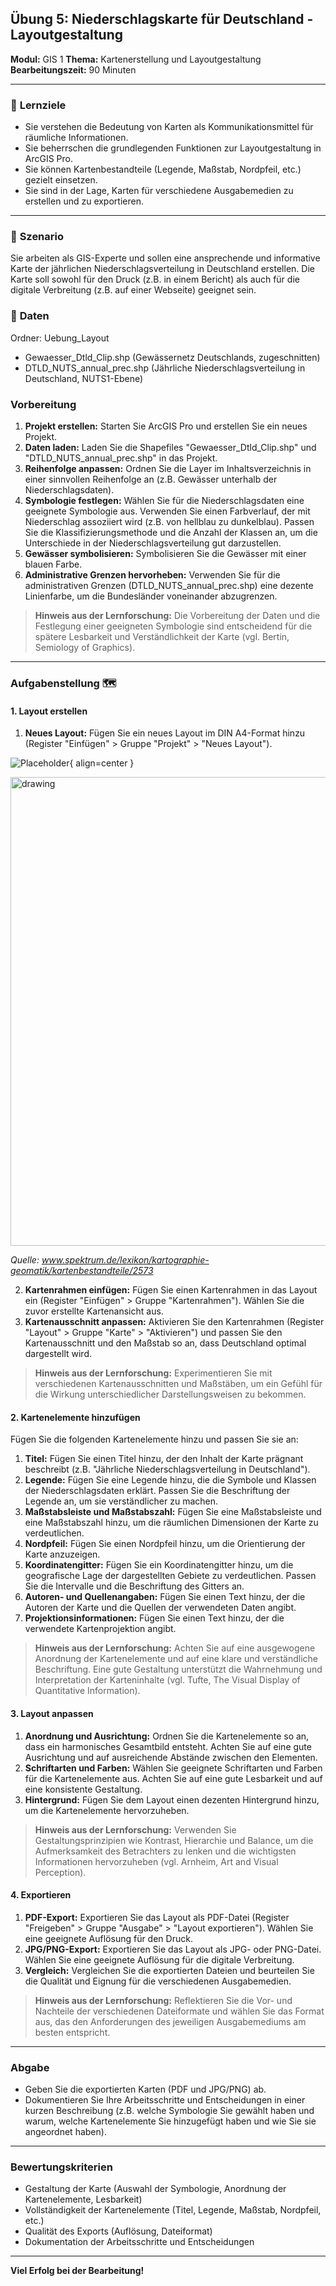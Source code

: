 ## Übung 5: Niederschlagskarte für Deutschland - Layoutgestaltung

**Modul:** GIS 1
**Thema:** Kartenerstellung und Layoutgestaltung
**Bearbeitungszeit:** 90 Minuten

---

### 🎯 **Lernziele**

- Sie verstehen die Bedeutung von Karten als Kommunikationsmittel für räumliche Informationen.
- Sie beherrschen die grundlegenden Funktionen zur Layoutgestaltung in ArcGIS Pro.
- Sie können Kartenbestandteile (Legende, Maßstab, Nordpfeil, etc.) gezielt einsetzen.
- Sie sind in der Lage, Karten für verschiedene Ausgabemedien zu erstellen und zu exportieren.

---

### 🫵 **Szenario**

Sie arbeiten als GIS-Experte und sollen eine ansprechende und informative Karte der jährlichen Niederschlagsverteilung in Deutschland erstellen. Die Karte soll sowohl für den Druck (z.B. in einem Bericht) als auch für die digitale Verbreitung (z.B. auf einer Webseite) geeignet sein.

### 💾 **Daten**

Ordner: Uebung\_Layout

* Gewaesser\_Dtld\_Clip.shp (Gewässernetz Deutschlands, zugeschnitten)
* DTLD\_NUTS\_annual\_prec.shp (Jährliche Niederschlagsverteilung in Deutschland, NUTS1-Ebene)


### **Vorbereitung**

1. **Projekt erstellen:** Starten Sie ArcGIS Pro und erstellen Sie ein neues Projekt.
2. **Daten laden:** Laden Sie die Shapefiles "Gewaesser\_Dtld\_Clip.shp" und "DTLD\_NUTS\_annual\_prec.shp" in das Projekt.
3. **Reihenfolge anpassen:** Ordnen Sie die Layer im Inhaltsverzeichnis in einer sinnvollen Reihenfolge an (z.B. Gewässer unterhalb der Niederschlagsdaten).
4. **Symbologie festlegen:** Wählen Sie für die Niederschlagsdaten eine geeignete Symbologie aus. Verwenden Sie einen Farbverlauf, der mit Niederschlag assoziiert wird (z.B. von hellblau zu dunkelblau). Passen Sie die Klassifizierungsmethode und die Anzahl der Klassen an, um die Unterschiede in der Niederschlagsverteilung gut darzustellen.
5. **Gewässer symbolisieren:** Symbolisieren Sie die Gewässer mit einer blauen Farbe.
6. **Administrative Grenzen hervorheben:** Verwenden Sie für die administrativen Grenzen (DTLD\_NUTS\_annual\_prec.shp) eine dezente Linienfarbe, um die Bundesländer voneinander abzugrenzen.

> **Hinweis aus der Lernforschung:** Die Vorbereitung der Daten und die Festlegung einer geeigneten Symbologie sind entscheidend für die spätere Lesbarkeit und Verständlichkeit der Karte (vgl. Bertin, Semiology of Graphics).

---

### **Aufgabenstellung** 🗺️

#### **1. Layout erstellen**

1. **Neues Layout:** Fügen Sie ein neues Layout im DIN A4-Format hinzu (Register "Einfügen" > Gruppe "Projekt" > "Neues Layout").

![Placeholder](https://raw.githubusercontent.com/GeowazM/mkdocs-material-tutorial/refs/heads/gh-pages/assets/5_praesentation/kartenelemente.jpg "TITLE"){ align=center }

<img src="https://raw.githubusercontent.com/GeowazM/mkdocs-material-tutorial/refs/heads/gh-pages/assets/5_praesentation/kartenelemente.jpg" alt="drawing" width="750"/>


*Quelle: www.spektrum.de/lexikon/kartographie-geomatik/kartenbestandteile/2573*

2. **Kartenrahmen einfügen:** Fügen Sie einen Kartenrahmen in das Layout ein (Register "Einfügen" > Gruppe "Kartenrahmen"). Wählen Sie die zuvor erstellte Kartenansicht aus.
3. **Kartenausschnitt anpassen:** Aktivieren Sie den Kartenrahmen (Register "Layout" > Gruppe "Karte" > "Aktivieren") und passen Sie den Kartenausschnitt und den Maßstab so an, dass Deutschland optimal dargestellt wird.

> **Hinweis aus der Lernforschung:** Experimentieren Sie mit verschiedenen Kartenausschnitten und Maßstäben, um ein Gefühl für die Wirkung unterschiedlicher Darstellungsweisen zu bekommen.

#### **2. Kartenelemente hinzufügen**

Fügen Sie die folgenden Kartenelemente hinzu und passen Sie sie an:

1. **Titel:** Fügen Sie einen Titel hinzu, der den Inhalt der Karte prägnant beschreibt (z.B. "Jährliche Niederschlagsverteilung in Deutschland").
2. **Legende:** Fügen Sie eine Legende hinzu, die die Symbole und Klassen der Niederschlagsdaten erklärt. Passen Sie die Beschriftung der Legende an, um sie verständlicher zu machen.
3. **Maßstabsleiste und Maßstabszahl:** Fügen Sie eine Maßstabsleiste und eine Maßstabszahl hinzu, um die räumlichen Dimensionen der Karte zu verdeutlichen.
4. **Nordpfeil:** Fügen Sie einen Nordpfeil hinzu, um die Orientierung der Karte anzuzeigen.
5. **Koordinatengitter:** Fügen Sie ein Koordinatengitter hinzu, um die geografische Lage der dargestellten Gebiete zu verdeutlichen. Passen Sie die Intervalle und die Beschriftung des Gitters an.
6. **Autoren- und Quellenangaben:** Fügen Sie einen Text hinzu, der die Autoren der Karte und die Quellen der verwendeten Daten angibt.
7. **Projektionsinformationen:** Fügen Sie einen Text hinzu, der die verwendete Kartenprojektion angibt.

> **Hinweis aus der Lernforschung:** Achten Sie auf eine ausgewogene Anordnung der Kartenelemente und auf eine klare und verständliche Beschriftung. Eine gute Gestaltung unterstützt die Wahrnehmung und Interpretation der Karteninhalte (vgl. Tufte, The Visual Display of Quantitative Information).

#### **3. Layout anpassen**

1. **Anordnung und Ausrichtung:** Ordnen Sie die Kartenelemente so an, dass ein harmonisches Gesamtbild entsteht. Achten Sie auf eine gute Ausrichtung und auf ausreichende Abstände zwischen den Elementen.
2. **Schriftarten und Farben:** Wählen Sie geeignete Schriftarten und Farben für die Kartenelemente aus. Achten Sie auf eine gute Lesbarkeit und auf eine konsistente Gestaltung.
3. **Hintergrund:** Fügen Sie dem Layout einen dezenten Hintergrund hinzu, um die Kartenelemente hervorzuheben.

> **Hinweis aus der Lernforschung:** Verwenden Sie Gestaltungsprinzipien wie Kontrast, Hierarchie und Balance, um die Aufmerksamkeit des Betrachters zu lenken und die wichtigsten Informationen hervorzuheben (vgl. Arnheim, Art and Visual Perception).

#### **4. Exportieren**

1. **PDF-Export:** Exportieren Sie das Layout als PDF-Datei (Register "Freigeben" > Gruppe "Ausgabe" > "Layout exportieren"). Wählen Sie eine geeignete Auflösung für den Druck.
2. **JPG/PNG-Export:** Exportieren Sie das Layout als JPG- oder PNG-Datei. Wählen Sie eine geeignete Auflösung für die digitale Verbreitung.
3. **Vergleich:** Vergleichen Sie die exportierten Dateien und beurteilen Sie die Qualität und Eignung für die verschiedenen Ausgabemedien.

> **Hinweis aus der Lernforschung:** Reflektieren Sie die Vor- und Nachteile der verschiedenen Dateiformate und wählen Sie das Format aus, das den Anforderungen des jeweiligen Ausgabemediums am besten entspricht.

---

### **Abgabe**

* Geben Sie die exportierten Karten (PDF und JPG/PNG) ab.
* Dokumentieren Sie Ihre Arbeitsschritte und Entscheidungen in einer kurzen Beschreibung (z.B. welche Symbologie Sie gewählt haben und warum, welche Kartenelemente Sie hinzugefügt haben und wie Sie sie angeordnet haben).

---

### **Bewertungskriterien**

* Gestaltung der Karte (Auswahl der Symbologie, Anordnung der Kartenelemente, Lesbarkeit)
* Vollständigkeit der Kartenelemente (Titel, Legende, Maßstab, Nordpfeil, etc.)
* Qualität des Exports (Auflösung, Dateiformat)
* Dokumentation der Arbeitsschritte und Entscheidungen

---

**Viel Erfolg bei der Bearbeitung!**

